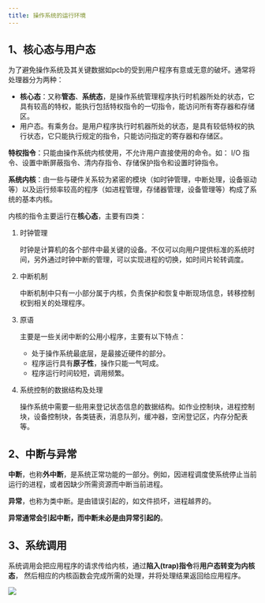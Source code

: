 ```yaml
---
title: 操作系统的运行环境
---
```

## 1、核心态与用户态



为了避免操作系统及其关键数据如pcb的受到用户程序有意或无意的破坏。通常将处理器分为两种：

+ **核心态**：又称**管态**、**系统态**，是操作系统管理程序执行时机器所处的状态，它具有较高的特权，能执行包括特权指令的一切指令，能访问所有寄存器和存储区。
+ 用户态。有乘务台。是用户程序执行时机器所处的状态，是具有较低特权的执行状态，它只能执行规定的指令，只能访问指定的寄存器和存储区。

**特权指令**：只能由操作系统内核使用，不允许用户直接使用的命令。如： I/O 指令、设置中断屏蔽指令、清内存指令、存储保护指令和设置时钟指令。

**系统内核**：由一些与硬件关系较为紧密的模块（如时钟管理，中断处理，设备驱动等）以及运行频率较高的程序（如进程管理，存储器管理，设备管理等）构成了系统的基本内核。

内核的指令主要运行在**核心态**，主要有四类：

1. 时钟管理

   时钟是计算机的各个部件中最关键的设备。不仅可以向用户提供标准的系统时间，另外通过时钟中断的管理，可以实现进程的切换，如时间片轮转调度。

2. 中断机制

   中断机制中只有一小部分属于内核，负责保护和恢复中断现场信息，转移控制权到相关的处理程序。

3. 原语

   主要是一些关闭中断的公用小程序，主要有以下特点：

   + 处于操作系统最底层，是最接近硬件的部分。
   + 程序运行具有**原子性**，操作只能一气呵成。
   + 程序运行时间较短，调用频繁。

4. 系统控制的数据结构及处理

   操作系统中需要一些用来登记状态信息的数据结构。如作业控制块，进程控制块，设备控制块，各类链表，消息队列，缓冲器，空闲登记区，内存分配表等。

## 2、中断与异常

**中断**，也称**外中断**，是系统正常功能的一部分。例如，因进程调度使系统停止当前运行的进程，或者因缺少所需资源而中断当前进程。

**异常**，也称为类中断。是由错误引起的，如文件损坏，进程越界的。

**异常通常会引起中断，而中断未必是由异常引起的**。

## 3、系统调用

系统调用会把应用程序的请求传给内核，通过**陷入(trap)指令**将**用户态转变为内核态**， 然后相应的内核函数会完成所需的处理，并将处理结果返回给应用程序。

![](https://picbed.kimyang.cn/202108080659314.png)

